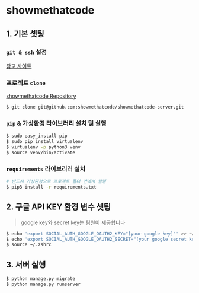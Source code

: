 # showmethatcode

## 1. 기본 셋팅


### `git & ssh` 설정

[참고 사이트](https://xho95.github.io/macos/security/openssh/ssh/gitlab/2017/02/21/Using-SSH-on-Mac.html)

### 프로젝트 `clone`

[showmethatcode Repository](https://github.com/showmethatcode/showmethatcode-server)
```bash
$ git clone git@github.com:showmethatcode/showmethatcode-server.git
```

### `pip` & 가상환경 라이브러리 설치 및 실행
```bash
$ sudo easy_install pip
$ sudo pip install virtualenv
$ virtualenv -p python3 venv
$ source venv/bin/activate
```

### `requirements` 라이브리러 설치

```bash
# 반드시 가상환경으로 프로젝트 폴더 안에서 실행
$ pip3 install -r requirements.txt
```


## 2. 구글 API KEY 환경 변수 셋팅
> google key와 secret key는 팀원이 제공합니다

```bash
$ echo 'export SOCIAL_AUTH_GOOGLE_OAUTH2_KEY="[your google key]"' >> ~/.zshrc
$ echo 'export SOCIAL_AUTH_GOOGLE_OAUTH2_SECRET="[your google secret key]"' >> ~/.zshrc
$ source ~/.zshrc
```

## 3. 서버 실행

```bash
$ python manage.py migrate
$ python manage.py runserver
```
